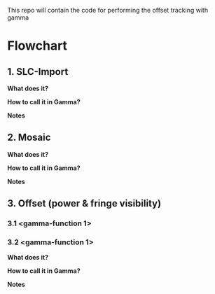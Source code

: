 
This repo will contain the code for performing the offset tracking with gamma


# Flowchart

## 1. SLC-Import

**What does it?**

**How to call it in Gamma?**

**Notes**
 

## 2. Mosaic



**What does it?**

**How to call it in Gamma?**

**Notes**


## 3. Offset (power & fringe visibility)

### 3.1 <gamma-function 1>

### 3.2 <gamma-function 1>

**What does it?**

**How to call it in Gamma?**

**Notes**


